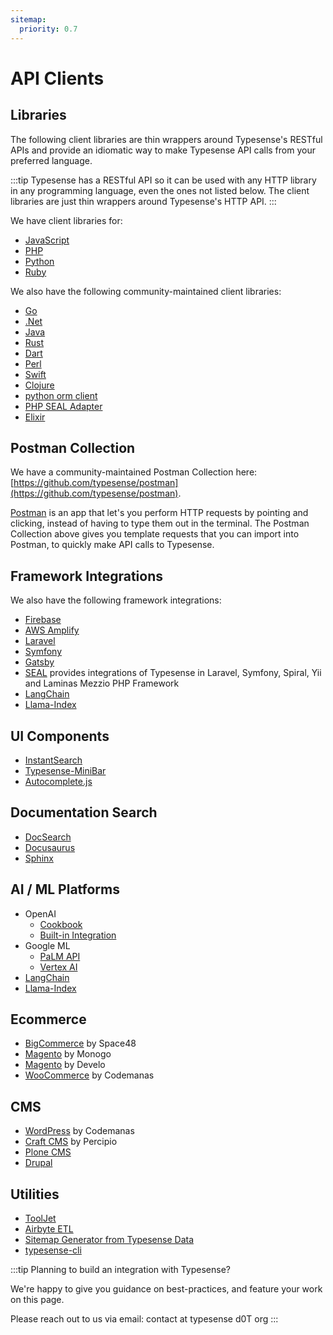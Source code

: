 ```yaml
---
sitemap:
  priority: 0.7
---
```


# API Clients

## Libraries

The following client libraries are thin wrappers around Typesense's RESTful APIs and provide an idiomatic way to make Typesense API calls from your preferred language.

:::tip
Typesense has a RESTful API so it can be used with any HTTP library in any programming language, even the ones not listed below. The client libraries are just thin wrappers around Typesense's HTTP API.
:::

We have client libraries for:

- [JavaScript](https://github.com/typesense/typesense-js)
- [PHP](https://github.com/typesense/typesense-php)
- [Python](https://github.com/typesense/typesense-python)
- [Ruby](https://github.com/typesense/typesense-ruby)

We also have the following community-maintained client libraries:

- [Go](https://github.com/typesense/typesense-go)
- [.Net](https://github.com/DAXGRID/typesense-dotnet)
- [Java](https://github.com/typesense/typesense-java)
- [Rust](https://github.com/typesense/typesense-rust)
- [Dart](https://github.com/typesense/typesense-dart)
- [Perl](https://github.com/Ovid/Search-Typesense)
- [Swift](https://github.com/typesense/typesense-swift)
- [Clojure](https://github.com/runeanielsen/typesense-clj)
- [python orm client](https://github.com/RedSnail/typesense_orm)
- [PHP SEAL Adapter](https://github.com/schranz-search/seal-typesense-adapter)
- [Elixir](https://github.com/jaeyson/ex_typesense)

<Tabs :tabs="['JavaScript','PHP','Python','Ruby','Dart', 'Java', 'Swift']">
  <template v-slot:JavaScript>

```js
// npm install typesense @babel/runtime

// Browser
<script src="dist/typesense.min.js"></script>
```

  </template>

  <template v-slot:PHP>

```shell
composer require php-http/curl-client typesense/typesense-php
```

  </template>
  <template v-slot:Python>

```shell
pip install typesense
```

  </template>
  <template v-slot:Ruby>

```shell
gem install typesense
```

  </template>
  <template v-slot:Dart>

```dart
// With Dart:
//  $ dart pub add typesense

// With Flutter:
//  $ flutter pub add typesense

// This will add a line like this to your package's pubspec.yaml:
// dependencies:
//   typesense: ^0.3.0

// Now in your Dart code, you can use:

import 'package:typesense/typesense.dart';
```

  </template>
  <template v-slot:Java>

```java
// Download the JAR file from the releases section in the typesense-java repository. 
// (https://github.com/typesense/typesense-java/releases)
// And the import it them to your project

import org.typesense.api.*;
import org.typesense.models.*;
import org.typesense.resources.*;
```

  </template>
  <template v-slot:Swift>

```swift
// For an iOS app, add typesense-swift as a framework dependency:
// Target -> General -> Frameworks, Libraries, and Embedded Content -> "+" -> Add Package Dependency -> typesense-swift

//For swift packages, add typesense-swift to the dependencies array in Package.swift:
...
dependencies: [
           .package(url: "https://github.com/typesense/typesense-swift", .upToNextMajor(from: "0.1.0"),
],
...
```

  </template>
</Tabs>

## Postman Collection

We have a community-maintained Postman Collection here: [https://github.com/typesense/postman](https://github.com/typesense/postman).

[Postman](https://www.postman.com/downloads/) is an app that let's you perform HTTP requests by pointing and clicking, instead of having to type them out in the terminal. 
The Postman Collection above gives you template requests that you can import into Postman, to quickly make API calls to Typesense.

## Framework Integrations

We also have the following framework integrations:

- [Firebase](https://github.com/typesense/firestore-typesense-search)
- [AWS Amplify](https://github.com/olliethedev/amplify-graphql-typesense-transformer)
- [Laravel](https://github.com/typesense/laravel-scout-typesense-engine)
- [Symfony](https://github.com/acseo/TypesenseBundle)
- [Gatsby](https://www.gatsbyjs.com/plugins/gatsby-plugin-typesense/)
- [SEAL](https://github.com/schranz-search/schranz-search) provides integrations of Typesense in Laravel, Symfony, Spiral, Yii and Laminas Mezzio PHP Framework
- [LangChain](https://python.langchain.com/docs/integrations/vectorstores/typesense)
- [Llama-Index](https://github.com/run-llama/llama_index/blob/main/docs/examples/vector_stores/TypesenseDemo.ipynb)

## UI Components

- [InstantSearch](https://github.com/typesense/typesense-instantsearch-adapter)
- [Typesense-MiniBar](https://github.com/jquery/typesense-minibar)
- [Autocomplete.js](/guide/reference-implementations/typesense-autocomplete-js.md)

## Documentation Search

- [DocSearch](/guide/docsearch.html)
- [Docusaurus](https://github.com/typesense/docusaurus-theme-search-typesense)
- [Sphinx](https://writeexperience.co/integrating-typesense-with-sphinx-readthedocs-template-a-step-by-step-guide/)

## AI / ML Platforms

- OpenAI
  - [Cookbook](https://cookbook.openai.com/examples/vector_databases/typesense/using_typesense_for_embeddings_search)
  - [Built-in Integration](./vector-search.md#using-openai-api)
- Google ML
  - [PaLM API](./vector-search.md#using-google-palm-api)
  - [Vertex AI](./vector-search.md#using-gcp-vertex-ai-api)
- [LangChain](https://python.langchain.com/docs/integrations/vectorstores/typesense)
- [Llama-Index](https://github.com/run-llama/llama_index/blob/main/docs/examples/vector_stores/TypesenseDemo.ipynb)

## Ecommerce

- [BigCommerce](https://www.bigcommerce.com/apps/hyper-search-by-space-48/) by Space48
- [Magento](https://github.com/MonogoPolska/magento-typesense-suite) by Monogo
- [Magento](https://github.com/develodesign/magento2-module-typesense) by Develo
- [WooCommerce](https://www.codemanas.com/downloads/typesense-search-for-woocommerce/?ref=typesense) by Codemanas

## CMS

- [WordPress](https://wordpress.org/plugins/search-with-typesense/?ref=typesense) by Codemanas
- [Craft CMS](https://plugins.craftcms.com/typesense) by Percipio
- [Plone CMS](https://pypi.org/project/zopyx.typesense/)
- [Drupal](https://www.drupal.org/project/search_api_typesense)

## Utilities

- [ToolJet](https://tooljet.com/?ref=typesense)
- [Airbyte ETL](https://docs.airbyte.com/integrations/destinations/typesense)
- [Sitemap Generator from Typesense Data](https://github.com/adviise/typesense-sitemap)
- [typesense-cli](https://github.com/AlexBV117/typesense-cli)

:::tip
Planning to build an integration with Typesense? 

We're happy to give you guidance on best-practices, and feature your work on this page.

Please reach out to us via email: contact at typesense d0T org
:::